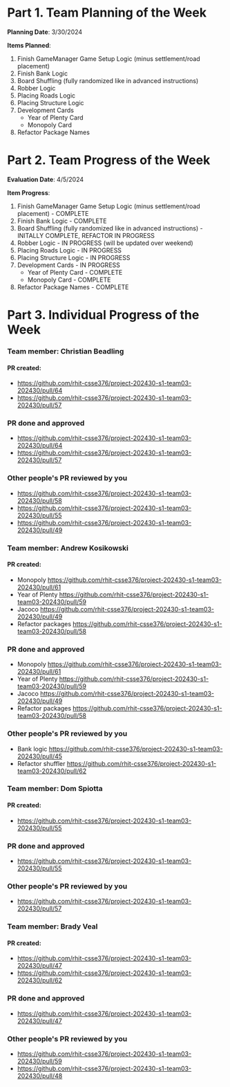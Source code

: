 # Part 1. Team Planning of the Week
**Planning Date**: 3/30/2024

**Items Planned**:
1. Finish GameManager Game Setup Logic (minus settlement/road placement)
2. Finish Bank Logic
3. Board Shuffling (fully randomized like in advanced instructions)
4. Robber Logic
5. Placing Roads Logic
6. Placing Structure Logic
7. Development Cards
   - Year of Plenty Card
   - Monopoly Card
8. Refactor Package Names

# Part 2. Team Progress of the Week
**Evaluation Date**: 4/5/2024

**Item Progress**:
1. Finish GameManager Game Setup Logic (minus settlement/road placement) - COMPLETE
2. Finish Bank Logic - COMPLETE
3. Board Shuffling (fully randomized like in advanced instructions) - INITALLY COMPLETE, REFACTOR IN PROGRESS
4. Robber Logic - IN PROGRESS (will be updated over weekend)
5. Placing Roads Logic - IN PROGRESS
6. Placing Structure Logic - IN PROGRESS
7. Development Cards - IN PROGRESS
   - Year of Plenty Card - COMPLETE
   - Monopoly Card - COMPLETE
8. Refactor Package Names - COMPLETE

# Part 3. Individual Progress of the Week
### Team member: Christian Beadling
#### PR created:
- https://github.com/rhit-csse376/project-202430-s1-team03-202430/pull/64
- https://github.com/rhit-csse376/project-202430-s1-team03-202430/pull/57

### PR done and approved
- https://github.com/rhit-csse376/project-202430-s1-team03-202430/pull/64
- https://github.com/rhit-csse376/project-202430-s1-team03-202430/pull/57

### Other people's PR reviewed by you
- https://github.com/rhit-csse376/project-202430-s1-team03-202430/pull/58
- https://github.com/rhit-csse376/project-202430-s1-team03-202430/pull/55
- https://github.com/rhit-csse376/project-202430-s1-team03-202430/pull/49

### Team member: Andrew Kosikowski
#### PR created:
- Monopoly https://github.com/rhit-csse376/project-202430-s1-team03-202430/pull/61
- Year of Plenty https://github.com/rhit-csse376/project-202430-s1-team03-202430/pull/59
- Jacoco https://github.com/rhit-csse376/project-202430-s1-team03-202430/pull/49
- Refactor packages https://github.com/rhit-csse376/project-202430-s1-team03-202430/pull/58

### PR done and approved
- Monopoly https://github.com/rhit-csse376/project-202430-s1-team03-202430/pull/61
- Year of Plenty https://github.com/rhit-csse376/project-202430-s1-team03-202430/pull/59
- Jacoco https://github.com/rhit-csse376/project-202430-s1-team03-202430/pull/49
- Refactor packages https://github.com/rhit-csse376/project-202430-s1-team03-202430/pull/58

### Other people's PR reviewed by you
- Bank logic https://github.com/rhit-csse376/project-202430-s1-team03-202430/pull/45
- Refactor shuffler https://github.com/rhit-csse376/project-202430-s1-team03-202430/pull/62

### Team member: Dom Spiotta
#### PR created:
- https://github.com/rhit-csse376/project-202430-s1-team03-202430/pull/55

### PR done and approved
- https://github.com/rhit-csse376/project-202430-s1-team03-202430/pull/55

### Other people's PR reviewed by you
- https://github.com/rhit-csse376/project-202430-s1-team03-202430/pull/57
### Team member: Brady Veal
#### PR created:
- https://github.com/rhit-csse376/project-202430-s1-team03-202430/pull/47
- https://github.com/rhit-csse376/project-202430-s1-team03-202430/pull/62

### PR done and approved
- https://github.com/rhit-csse376/project-202430-s1-team03-202430/pull/47

### Other people's PR reviewed by you
- https://github.com/rhit-csse376/project-202430-s1-team03-202430/pull/59
- https://github.com/rhit-csse376/project-202430-s1-team03-202430/pull/48
  
